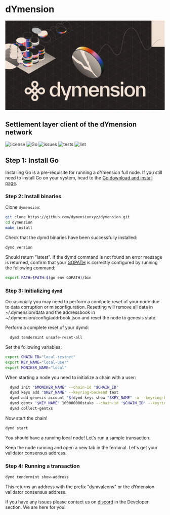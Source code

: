 # dYmension

<img src="docs/dymension.png" alt="banner" width="830"/>

## Settlement layer client of the dYmension network

![license](https://img.shields.io/github/license/dymensionxyz/dymension)
![Go](https://img.shields.io/badge/go-1.18-blue.svg)
![issues](https://img.shields.io/github/issues/dymensionxyz/dymension)
![tests](https://github.com/dymensionxyz/dymint/actions/workflows/test.yml/badge.svg?branch=main)
![lint](https://github.com/dymensionxyz/dymint/actions/workflows/lint.yml/badge.svg?branch=main)

## Step 1: Install Go

Installing Go is a pre-requisite for running a dYmension full node. If you still need to install Go on your system, head to the [Go download and install page](https://go.dev/doc/install).

### Step 2: Install binaries

Clone `dymension`:

```sh
git clone https://github.com/dymensionxyz/dymension.git
cd dymension
make install
```

Check that the dymd binaries have been successfully installed:

```sh
dymd version
```

Should return "latest". If the dymd command is not found an error message is returned, confirm that your [GOPATH](https://go.dev/doc/gopath_code#GOPATH) is correctly configured by running the following command:

```sh
export PATH=$PATH:$(go env GOPATH)/bin
```

### Step 3: Initializing `dymd`

Occasionally you may need to perform a comlpete reset of your node due to data corruption or misconfiguration. Resetting will remove all data in ~/.dymension/data and the addressbook in ~/.dymension/config/addrbook.json and reset the node to genesis state.

Perform a complete reset of your dymd:

```sh
  dymd tendermint unsafe-reset-all
```

Set the following variables:

```sh
export CHAIN_ID="local-testnet"
export KEY_NAME="local-user"
export MONIKER_NAME="local"
```

When starting a node you need to initialize a chain with a user:

```sh
  dymd init "$MONIKER_NAME" --chain-id "$CHAIN_ID"
  dymd keys add "$KEY_NAME" --keyring-backend test
  dymd add-genesis-account "$(dymd keys show "$KEY_NAME" -a --keyring-backend test)" 100000000000stake
  dymd gentx "$KEY_NAME" 100000000stake --chain-id "$CHAIN_ID" --keyring-backend test
  dymd collect-gentxs
```

Now start the chain!

```sh
dymd start
```

You should have a running local node! Let's run a sample transaction.

Keep the node running and open a new tab in the terminal. Let's get your validator consensus address.

### Step 4: Running a transaction

```sh
dymd tendermint show-address
```

This returns an address with the prefix "dymvalcons" or the dYmension validator consensus address.

If you have any issues please contact us on [discord](http://discord.gg/dymension) in the Developer section. We are here for you!
